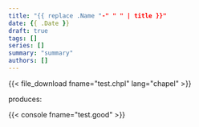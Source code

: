 ```yaml
---
title: "{{ replace .Name "-" " " | title }}"
date: {{ .Date }}
draft: true
tags: []
series: []
summary: "summary"
authors: []
---
```


{{< file_download fname="test.chpl" lang="chapel" >}}

produces:

{{< console fname="test.good" >}}
